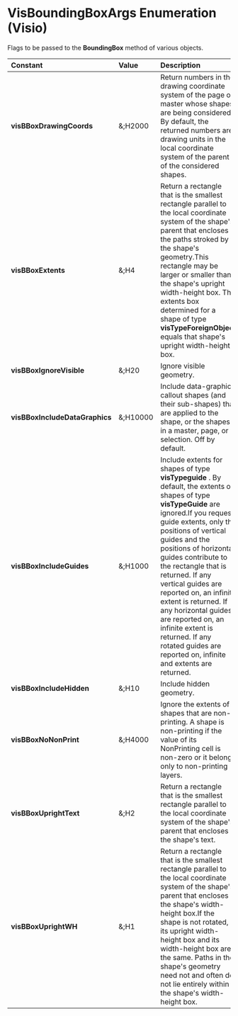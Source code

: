 
# VisBoundingBoxArgs Enumeration (Visio)

Flags to be passed to the  **BoundingBox** method of various objects.



|**Constant**|**Value**|**Description**|
|:-----|:-----|:-----|
| **visBBoxDrawingCoords**|&;H2000|Return numbers in the drawing coordinate system of the page or master whose shapes are being considered. By default, the returned numbers are drawing units in the local coordinate system of the parent of the considered shapes.|
| **visBBoxExtents**|&;H4|Return a rectangle that is the smallest rectangle parallel to the local coordinate system of the shape's parent that encloses the paths stroked by the shape's geometry.This rectangle may be larger or smaller than the shape's upright width-height box. The extents box determined for a shape of type  **visTypeForeignObject** equals that shape's upright width-height box.|
| **visBBoxIgnoreVisible**|&;H20|Ignore visible geometry.|
| **visBBoxIncludeDataGraphics**|&;H10000|Include data-graphic callout shapes (and their sub-shapes) that are applied to the shape, or the shapes in a master, page, or selection. Off by default.|
| **visBBoxIncludeGuides**|&;H1000|Include extents for shapes of type  **visTypeguide** . By default, the extents of shapes of type **visTypeGuide** are ignored.If you request guide extents, only the positions of vertical guides and the positions of horizontal guides contribute to the rectangle that is returned. If any vertical guides are reported on, an infinite extent is returned. If any horizontal guides are reported on, an infinite extent is returned. If any rotated guides are reported on, infinite and extents are returned.|
| **visBBoxIncludeHidden**|&;H10|Include hidden geometry.|
| **visBBoxNoNonPrint**|&;H4000|Ignore the extents of shapes that are non-printing. A shape is non-printing if the value of its NonPrinting cell is non-zero or it belongs only to non-printing layers.|
| **visBBoxUprightText**|&;H2|Return a rectangle that is the smallest rectangle parallel to the local coordinate system of the shape's parent that encloses the shape's text.|
| **visBBoxUprightWH**|&;H1|Return a rectangle that is the smallest rectangle parallel to the local coordinate system of the shape's parent that encloses the shape's width-height box.If the shape is not rotated, its upright width-height box and its width-height box are the same. Paths in the shape's geometry need not and often do not lie entirely within the shape's width-height box.|

